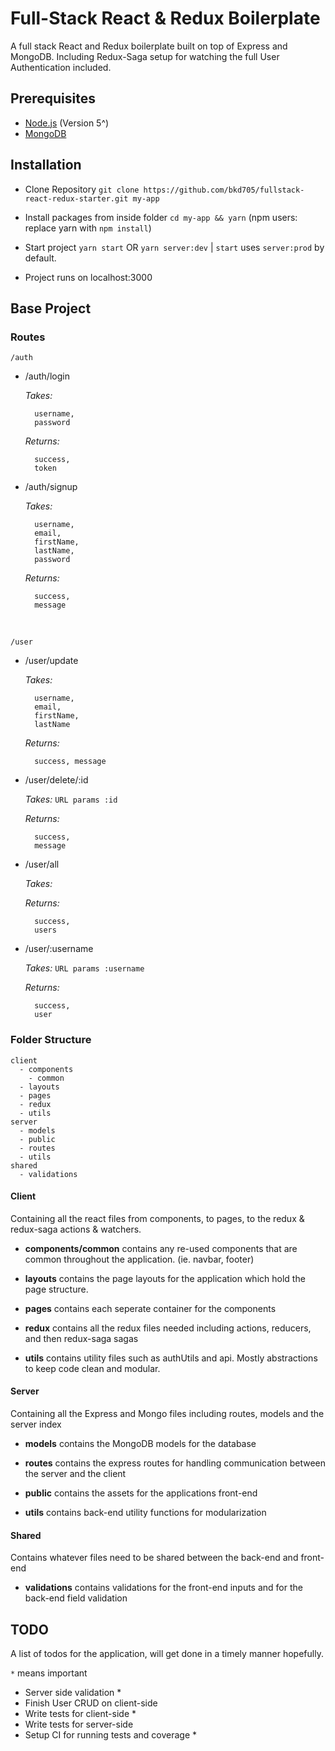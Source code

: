 # Full-Stack React & Redux Boilerplate

A full stack React and Redux boilerplate built on top of Express and MongoDB. Including Redux-Saga setup for watching the full User Authentication included.

## Prerequisites
- [Node.js](https://nodejs.org/en/) (Version 5^)
- [MongoDB](https://www.mongodb.com/)

## Installation
- Clone Repository
`git clone https://github.com/bkd705/fullstack-react-redux-starter.git my-app`

- Install packages from inside folder
`cd my-app && yarn`
(npm users: replace yarn with `npm install`)

- Start project
`yarn start` OR `yarn server:dev` | 
`start` uses `server:prod` by default.

- Project runs on localhost:3000

## Base Project

### Routes

`/auth`


- /auth/login

  _Takes:_
  ```
    username,
    password
  ```
  
  _Returns:_
  ```
    success,
    token
  ```
- /auth/signup

  _Takes:_
  ```
    username,
    email,
    firstName,
    lastName,
    password
  ```
  
  _Returns:_
  ```
    success,
    message
  ```

&nbsp;

`/user`

- /user/update

  _Takes:_
  ```
    username,
    email,
    firstName,
    lastName
  ```

  _Returns:_
  ```
    success, message
  ```
  
- /user/delete/:id

  _Takes:_ `URL params :id`
  
  _Returns:_
  ```
    success,
    message
  ```
  
- /user/all

  _Takes:_ 
  
  _Returns:_
  ```
    success,
    users
  ```
  
- /user/:username

  _Takes:_ `URL params :username`
  
  _Returns:_
  ```
    success,
    user
  ```
  
### Folder Structure
```
client
  - components
    - common
  - layouts
  - pages
  - redux
  - utils
server
  - models
  - public
  - routes
  - utils
shared
  - validations
```

#### Client
Containing all the react files from components, to pages, to the redux & redux-saga actions & watchers.

- __components/common__ contains any re-used components that are common throughout the application. (ie. navbar, footer)

- __layouts__ contains the page layouts for the application which hold the page structure.

- __pages__ contains each seperate container for the components

- __redux__ contains all the redux files needed including actions, reducers, and then redux-saga sagas

- __utils__ contains utility files such as authUtils and api. Mostly abstractions to keep code clean and modular.

#### Server
Containing all the Express and Mongo files including routes, models and the server index

- __models__ contains the MongoDB models for the database

- __routes__ contains the express routes for handling communication between the server and the client

- __public__ contains the assets for the applications front-end

- __utils__ contains back-end utility functions for modularization

#### Shared
Contains whatever files need to be shared between the back-end and front-end

- __validations__ contains validations for the front-end inputs and for the back-end field validation

## TODO
A list of todos for the application, will get done in a timely manner hopefully.

`*` means important

- Server side validation *
- Finish User CRUD on client-side
- Write tests for client-side *
- Write tests for server-side
- Setup CI for running tests and coverage *






